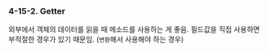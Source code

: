 ### 4-15-2. Getter

외부에서 객체의 데이터를 읽을 때 메소드를 사용하는 게 좋음. 필드값을 직접 사용하면 부적절한 경우가 있기 때문임. (`변환`해서 사용해야 하는 경우)